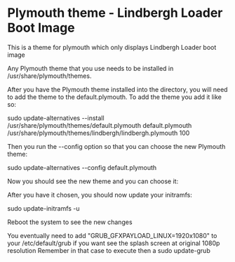 # Plymouth theme - Lindbergh Loader Boot Image

This is a theme for plymouth which only displays Lindbergh Loader boot image

Any Plymouth theme that you use needs to be installed in /usr/share/plymouth/themes.

After you have the Plymouth theme installed into the directory, you will need to add the theme to the default.plymouth. To add the theme you add it like so:

sudo update-alternatives --install /usr/share/plymouth/themes/default.plymouth default.plymouth /usr/share/plymouth/themes/lindbergh/lindbergh.plymouth 100

Then you run the --config option so that you can choose the new Plymouth theme:

sudo update-alternatives --config default.plymouth

Now you should see the new theme and you can choose it:

After you have it chosen, you should now update your initramfs:

sudo update-initramfs -u

Reboot the system to see the new changes

You eventually need to add "GRUB_GFXPAYLOAD_LINUX=1920x1080" to your /etc/default/grub if you want see the splash screen at original 1080p resolution
Remember in that case to execute then a sudo update-grub 

